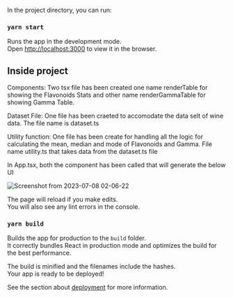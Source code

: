
In the project directory, you can run:

### `yarn start`

Runs the app in the development mode.\
Open [http://localhost:3000](http://localhost:3000) to view it in the browser.

## Inside project

Components: Two tsx file has been created one name renderTable for
showing the Flavonoids Stats and other name renderGammaTable for showing
Gamma Table.

Dataset File: One file has been craeted to accomodate the data selt of wine
data. The file name is dataset.ts

Utility function: One file has been create for handling all the logic for
calculating the mean, median and mode of Flavonoids and Gamma. File
name utility.ts that takes data from the dataset.ts file

In App.tsx, both the component has been called that will generate the below UI 


![Screenshot from 2023-07-08 02-06-22](https://github.com/Kriti1497/data-visualization/assets/91423390/02d2807b-c50b-4a03-9239-c3f1fd75bad0)


The page will reload if you make edits.\
You will also see any lint errors in the console.

### `yarn build`

Builds the app for production to the `build` folder.\
It correctly bundles React in production mode and optimizes the build for the best performance.

The build is minified and the filenames include the hashes.\
Your app is ready to be deployed!

See the section about [deployment](https://facebook.github.io/create-react-app/docs/deployment) for more information.


